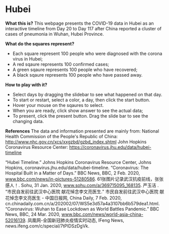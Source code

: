 # Hubei
**What this is?**
This webpage presents the COVID-19 data in Hubei as an interactive timeline from Day 20 to Day 117 after China reported a cluster of cases of pneumonia in Wuhan, Hubei Province.

**What do the squares represent?**
- Each square represent 100 people who were diagnosed with the corona virus in Hubei;
- A red sqaure represents 100 confirmed cases;
- A green sqaure represents 100 people who have recovered;
- A black sqaure represents 100 people who have passed away.

**How to play with it?**
- Select days by dragging the slidebar to see what happened on that day.
- To start or restart, select a color, a day, then click the start button.
- Hover your mouse on the sqaures to select.
- When you are ready, click show answer to see the actual data;
- To present, click the present button. Drag the slide bar to see the changing data.

**References**
The data and information presented are mainly from: 
National Health Commission of the People's Republic of China: http://www.nhc.gov.cn/xcs/xxgzbd/gzbd_index.shtml
John Hopkins Coronavirus Resource Center: https://coronavirus.jhu.edu/data/hubei-timeline

“Hubei Timeline.” Johns Hopkins Coronavirus Resource Center, Johns Hopkins, coronavirus.jhu.edu/data/hubei-timeline.
“Coronavirus: The Hospital Built in a Matter of Days.” BBC News, BBC, 2 Feb. 2020, www.bbc.com/news/in-pictures-51280586.
61张图片记录武汉抗疫前线，张张感人！. Sohu, 31 Jan. 2020, www.sohu.com/a/369715095_168135.
严玉洁 . “市民自发前往武汉中心医院 献花悼念李文亮医生.” 市民自发前往武汉中心医院 献花悼念李文亮医生 - 中国日报网, China Daily, 7 Feb. 2020, cn.chinadaily.com.cn/a/202002/07/WS5e3d57a4a3107bb6b579dea1.html.
“Coronavirus: Wuhan to Ease Lockdown as World Battles Pandemic.” BBC News, BBC, 24 Mar. 2020, www.bbc.com/news/world-asia-china-52016139.
凤凰网-全国新冠肺炎疫情实时动态, IFeng News, news.ifeng.com/c/special/7tPlDSzDgVk.



